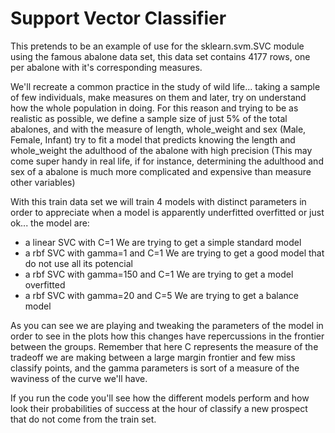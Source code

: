 # Support Vector Classifier 

This pretends to be an example of use for the sklearn.svm.SVC module using the famous abalone data set,
this data set contains 4177 rows, one per abalone with it's corresponding measures.

We'll recreate a common practice in the study of wild life... taking a sample of few individuals, make
measures on them and later, try on understand how the whole population in doing. For this reason and
trying to be as realistic as possible, we define a sample size of just 5% of the total abalones, and 
with the measure of length, whole_weight and sex (Male, Female, Infant) try to fit a model that predicts
knowing the length and whole_weight the adulthood of the abalone with high precision (This may come super handy
in real life, if for instance, determining the adulthood and sex of a abalone is much more complicated and 
expensive than measure other variables)

With this train data set we will train 4 models with distinct parameters in order to appreciate when a
model is apparently underfitted overfitted or just ok... the model are:
* a linear SVC with C=1            We are trying to get a simple standard model
* a rbf SVC with gamma=1 and C=1   We are trying to get a good model that do not use all its potencial 
* a rbf SVC with gamma=150 and C=1 We are trying to get a model overfitted
* a rbf SVC with gamma=20 and C=5  We are trying to get a balance model

As you can see we are playing and tweaking the parameters of the model in order to see in the plots how
this changes have repercussions in the frontier between the groups. Remember that here C represents the
measure of the tradeoff we are making between a large margin frontier and few miss classify points, and 
the gamma parameters is sort of a measure of the waviness of the curve we'll have.

If you run the code you'll see how the different models perform and how look their probabilities of 
success at the hour of classify a new prospect that do not come from the train set.